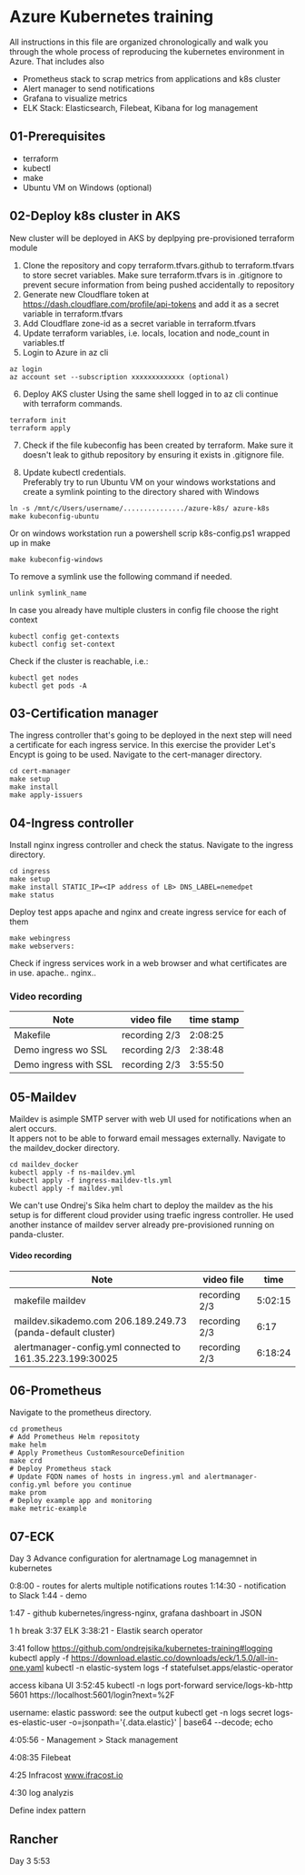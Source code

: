 # Azure Kubernetes training

All instructions in this file are organized chronologically and walk you through the whole process of reproducing the kubernetes environment in Azure. That includes also
- Prometheus stack to scrap metrics from applications and k8s cluster
- Alert manager to send notifications
- Grafana to visualize metrics
- ELK Stack: Elasticsearch, Filebeat, Kibana for log management

## 01-Prerequisites
- terraform
- kubectl
- make
- Ubuntu VM on Windows (optional)

## 02-Deploy k8s cluster in AKS
New cluster will be deployed in AKS by deplpying pre-provisioned terraform module 

1. Clone the repository and copy terraform.tfvars.github to terraform.tfvars to store secret variables. Make sure terraform.tfvars is in .gitignore to prevent secure information from being pushed accidentally to repository
2. Generate new Cloudflare token at https://dash.cloudflare.com/profile/api-tokens and add it as a secret variable in terraform.tfvars
3. Add Cloudflare zone-id as a secret variable in terraform.tfvars
4. Update terraform variables, i.e. locals, location and node_count in variables.tf
5. Login to Azure in az cli
```shell
az login
az account set --subscription xxxxxxxxxxxxx (optional)
```

6. Deploy AKS cluster
Using the same shell logged in to az cli continue with terraform commands. 
```shell
terraform init
terraform apply
```
7. Check if the file kubeconfig has been created by terraform. Make sure it doesn't leak to github repository by ensuring it exists in .gitignore file. 
   
8. Update kubectl credentials.<br>
Preferably try to run Ubuntu VM on your windows workstations and create a symlink pointing to the directory shared with Windows
```shell
ln -s /mnt/c/Users/username/.............../azure-k8s/ azure-k8s
make kubeconfig-ubuntu
```
Or on windows workstation run a powershell scrip k8s-config.ps1 wrapped up in make
```shell
make kubeconfig-windows
```
To remove a symlink use the following command if needed.
```shell
unlink symlink_name
```
In case you already have multiple clusters in config file choose the right context
```shell
kubectl config get-contexts
kubectl config set-context
```

Check if the cluster is reachable, i.e.: 
```shell
kubectl get nodes
kubectl get pods -A 
```


## 03-Certification manager
The ingress controller that's going to be deployed in the next step will need a certificate for each ingress service. In this exercise the provider Let's Encypt is going to be used.
Navigate to the cert-manager directory.
```shell
cd cert-manager
make setup
make install
make apply-issuers
```

## 04-Ingress controller
Install nginx ingress controller and check the status.
Navigate to the ingress directory.
```shell
cd ingress
make setup
make install STATIC_IP=<IP address of LB> DNS_LABEL=nemedpet
make status
```
Deploy test apps apache and nginx and create ingress service for each of them
```shell
make webingress
make webservers:
```

Check if ingress services work in a web browser and what certificates are in use.
apache.<terraform locale>.<cloudflare domain>
nginx.<terraform locale>.<cloudflare domain>

### Video recording 

|  Note |  video file | time stamp |
|---|---|---|
| Makefile | recording 2/3 | 2:08:25 |
| Demo ingress wo SSL | recording 2/3 |2:38:48 |
| Demo ingress with SSL | recording 2/3 |3:55:50 | 


## 05-Maildev
Maildev is asimple SMTP server with web UI used for notifications when an alert occurs.  
It appers not to be able to forward email messages externally.
Navigate to the maildev_docker directory. 
```shell
cd maildev_docker
kubectl apply -f ns-maildev.yml
kubectl apply -f ingress-maildev-tls.yml
kubectl apply -f maildev.yml
```
We can't use Ondrej's Sika helm chart to deploy the maildev as the his setup is for different cloud provider using traefic ingress controller. He used another instance of maildev server already pre-provisioned running on panda-cluster.
#### Video recording
|  Note |  video file | time |
|---|---|---|
| makefile maildev | recording 2/3 | 5:02:15 |
| maildev.sikademo.com 206.189.249.73 (panda-default cluster) | recording 2/3 | 6:17 |
| alertmanager-config.yml connected to 161.35.223.199:30025| recording 2/3 | 6:18:24|

## 06-Prometheus
Navigate to the prometheus directory.
```shell
cd prometheus
# Add Prometheus Helm repositoty
make helm
# Apply Prometheus CustomResourceDefinition
make crd
# Deploy Prometheus stack
# Update FQDN names of hosts in ingress.yml and alertmanager-config.yml before you continue
make prom
# Deploy example app and monitoring
make metric-example
```

## 07-ECK


Day 3
Advance configuration for alertnamage
Log managemnet in kubernetes 


0:8:00 - routes for alerts
multiple notifications routes
1:14:30 - notification to Slack
1:44 - demo

1:47 - github kubernetes/ingress-nginx, grafana dashboart in JSON

1 h break
3:37 ELK
3:38:21 - Elastik search operator

3:41
follow https://github.com/ondrejsika/kubernetes-training#logging
kubectl apply -f https://download.elastic.co/downloads/eck/1.5.0/all-in-one.yaml
kubectl -n elastic-system logs -f statefulset.apps/elastic-operator

access kibana UI
3:52:45
kubectl -n logs port-forward service/logs-kb-http 5601
https://localhost:5601/login?next=%2F

username: elastic
password: see the output 
kubectl get -n logs secret logs-es-elastic-user -o=jsonpath='{.data.elastic}' | base64 --decode; echo

4:05:56 - Management > Stack management

4:08:35 Filebeat

4:25 Infracost www.ifracost.io

4:30 log analyzis


Define index pattern













## Rancher
Day 3 5:53

